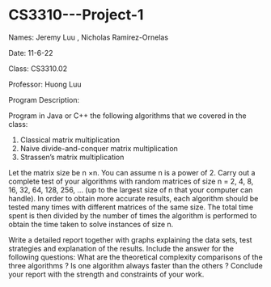 # CS3310---Project-1

Names: Jeremy Luu , Nicholas Ramirez-Ornelas

Date: 11-6-22

Class: CS3310.02 

Professor: Huong Luu



Program Description:

Program in Java or C++ the following algorithms that we covered in the class:
1. Classical matrix multiplication
2. Naive divide-and-conquer matrix multiplication
3. Strassen’s matrix multiplication

Let the matrix size be n ×n. You can assume n is a power of 2. Carry out a complete test of your algorithms
with random matrices of size n = 2, 4, 8, 16, 32, 64, 128, 256, ... (up to the largest size of n that your computer
can handle). In order to obtain more accurate results, each algorithm should be tested many times with
different matrices of the same size. The total time spent is then divided by the number of times the algorithm
is performed to obtain the time taken to solve instances of size n.


Write a detailed report together with graphs explaining the data sets, test strategies and explanation of the
results. Include the answer for the following questions: What are the theoretical complexity comparisons
of the three algorithms ? Is one algorithm always faster than the others ? Conclude your report with the
strength and constraints of your work.
